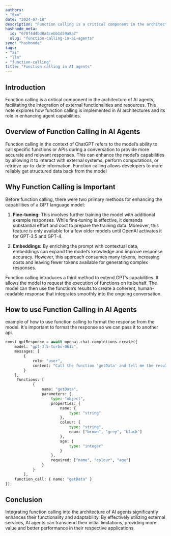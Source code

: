 ```yaml
---
authors:
- "0xm"
date: "2024-07-18"
description: "Function calling is a critical component in the architecture of AI agents, facilitating the integration of external functionalities and resources. This note explores how function calling is implemented in AI architectures and its role in enhancing agent capabilities"
hashnode_meta:
  id: "670f4d4bd8a3cebb1d59a8a7"
  slug: "function-calling-in-ai-agents"
sync: "hashnode"
tags:
- "ai"
- "llm"
- "function-calling"
title: "Function calling in AI agents"
---
```

## Introduction

Function calling is a critical component in the architecture of AI agents, facilitating the integration of external functionalities and resources. This note explores how function calling is implemented in AI architectures and its role in enhancing agent capabilities.

## Overview of Function Calling in AI Agents

Function calling in the context of ChatGPT refers to the model’s ability to call specific functions or APIs during a conversation to provide more accurate and relevant responses. This can enhance the model’s capabilities by allowing it to interact with external systems, perform computations, or retrieve up-to-date information. Function calling allows developers to more reliably get structured data back from the model

## Why Function Calling is Important

Before function calling, there were two primary methods for enhancing the capabilities of a GPT language model:

1. **Fine-tuning:** This involves further training the model with additional example responses. While fine-tuning is effective, it demands substantial effort and cost to prepare the training data. Moreover, this feature is only available for a few older models until OpenAI activates it for GPT-3.5 and GPT-4.

2. **Embeddings:** By enriching the prompt with contextual data, embeddings can expand the model’s knowledge and improve response accuracy. However, this approach consumes many tokens, increasing costs and leaving fewer tokens available for generating complex responses.

Function calling introduces a third method to extend GPT’s capabilities. It allows the model to request the execution of functions on its behalf. The model can then use the function’s results to create a coherent, human-readable response that integrates smoothly into the ongoing conversation.

## How to use Function Calling in AI Agents

example of how to use function calling to format the response from the model. It's important to format the response so we can pass it to another api.

```python
const gptResponse = await openai.chat.completions.create({
    model: "gpt-3.5-turbo-0613",
    messages: [
        {
            role: "user",
            content: "Call the function 'getData' and tell me the result."
        }
    ],
     functions: [
            {
                name: "getData",
                parameters: {
                    type: "object",
                    properties: {
                        name: {
                            type: "string"
                        },
                        colour: {
                            type: "string",
                            enum: ["brown", "grey", "black"]
                        },
                        age: {
                            type: "integer"
                        }
                    },
                    required: ["name", "colour", "age"]
                }
            }
        ],
    function_call: { name: "getData" }
});
```

## Conclusion

Integrating function calling into the architecture of AI agents significantly enhances their functionality and adaptability. By effectively utilizing external services, AI agents can transcend their initial limitations, providing more value and better performance in their respective applications.
